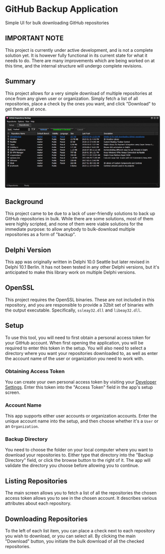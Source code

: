 # GitHub Backup Application
Simple UI for bulk downloading GitHub repositories

## IMPORTANT NOTE

This project is currently under active development, and is not a complete solution yet. It is however fully functional in its current state for what it needs to do. There are many improvements which are being worked on at this time, and the internal structure will undergo complete revisions.

## Summary

This project allows for a very simple download of multiple repositories at once from any given user or organization. Simply fetch a list of all repositories, place a check by the ones you want, and click "Download" to get them all at once.

![GitHub backup User Interface](GitHubBackupUI.png "GitHub backup User Interface")

## Background

This project came to be due to a lack of user-friendly solutions to back up GitHub repositories in bulk. While there are some solutions, most of them were highly scripted, and none of them were viable solutions for the immediate purpose: to allow anybody to bulk-download multiple repositories as a form of "backup". 

## Delphi Version

This app was originally written in Delphi 10.0 Seattle but later revised in Delphi 10.1 Berlin. It has not been tested in any other Delphi versions, but it's anticipated to make this library work on multiple Delphi versions. 

## OpenSSL

This project requires the OpenSSL binaries. These are not included in this repository, and you are responsible to provide a 32bit set of binaries with the output executable. Specifically, `ssleay32.dll` and `libeay32.dll`. 

## Setup

To use this tool, you will need to first obtain a personal access token for your GitHub account. When first opening the application, you will be required to enter this token in the setup. You will also need to select a directory where you want your repositories downloaded to, as well as enter the account name of the user or organization you need to work with.

### Obtaining Access Token

You can create your own personal access token by visiting your [Developer Settings](https://github.com/settings/tokens). Enter this token into the "Access Token" field in the app's setup screen. 

### Account Name

This app supports either user accounts or organization accounts. Enter the unique account name into the setup, and then choose whether it's a `User` or an `Organization`. 

### Backup Directory

You need to choose the folder on your local computer where you want to download your repositories to. Either type that directory into the "Backup Directory" field, or click the browse button to the right of it. The app will validate the directory you choose before allowing you to continue.

## Listing Repositories

The main screen allows you to fetch a list of all the repositories the chosen access token allows you to see in the chosen account. It describes various attributes about each repository. 

## Downloading Repositories

To the left of each list item, you can place a check next to each repository you wish to download, or you can select all. By clicking the main "Download" button, you initiate the bulk download of all the checked repositories. 
